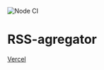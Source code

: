 ![Node CI](https://github.com/f1eeman/frontend-project-lvl3/workflows/Node%20CI/badge.svg)

# RSS-agregator

[Vercel](https://rss-agregator.vercel.app/)
